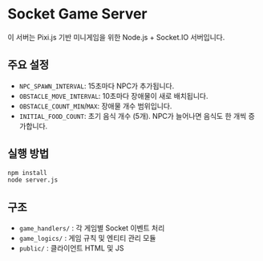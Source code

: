 # Socket Game Server

이 서버는 Pixi.js 기반 미니게임을 위한 Node.js + Socket.IO 서버입니다.

## 주요 설정
- `NPC_SPAWN_INTERVAL`: 15초마다 NPC가 추가됩니다.
- `OBSTACLE_MOVE_INTERVAL`: 10초마다 장애물이 새로 배치됩니다.
- `OBSTACLE_COUNT_MIN`/`MAX`: 장애물 개수 범위입니다.
- `INITIAL_FOOD_COUNT`: 초기 음식 개수 (5개). NPC가 늘어나면 음식도 한 개씩 증가합니다.

## 실행 방법
```bash
npm install
node server.js
```

## 구조
- `game_handlers/` : 각 게임별 Socket 이벤트 처리
- `game_logics/` : 게임 규칙 및 엔티티 관리 모듈
- `public/` : 클라이언트 HTML 및 JS

